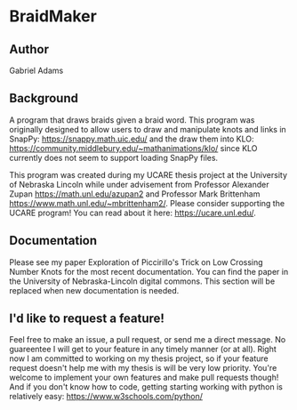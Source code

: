 # BraidMaker
## Author
Gabriel Adams
## Background
A program that draws braids given a braid word. This program was originally designed to allow users to draw and manipulate knots and links in SnapPy: https://snappy.math.uic.edu/ and the draw them into KLO: https://community.middlebury.edu/~mathanimations/klo/ since KLO currently does not seem to support loading SnapPy files.

This program was created during my UCARE thesis project at the University of Nebraska Lincoln while under advisement from Professor Alexander Zupan https://math.unl.edu/azupan2 and Professor Mark Brittenham https://www.math.unl.edu/~mbrittenham2/. Please consider supporting the UCARE program! You can read about it here: https://ucare.unl.edu/.

## Documentation
Please see my paper Exploration of Piccirillo's Trick on Low Crossing Number Knots for the most recent documentation. You can find the paper in the University of Nebraska-Lincoln digital commons. This section will be replaced when new documentation is needed.

## I'd like to request a feature!
Feel free to make an issue, a pull request, or send me a direct message. No guareentee I will get to your feature in any timely manner (or at all). Right now I am committed to working on my thesis project, so if your feature request doesn't help me with my thesis is will be very low priority. You're welcome to implement your own features and make pull requests though! And if you don't know how to code, getting starting working with python is relatively easy: https://www.w3schools.com/python/
